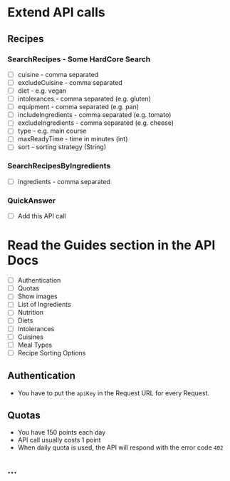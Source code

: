 # Extend API calls

## Recipes

### SearchRecipes - Some HardCore Search
- [ ] cuisine - comma separated
- [ ] excludeCuisine - comma separated
- [ ] diet - e.g. vegan
- [ ] intolerances - comma separated (e.g. gluten)
- [ ] equipment - comma separated (e.g. pan)
- [ ] includeIngredients - comma separated (e.g. tomato)
- [ ] excludeIngredients - comma separated (e.g. cheese)
- [ ] type - e.g. main course
- [ ] maxReadyTime - time in minutes (int)
- [ ] sort - sorting strategy (String)

### SearchRecipesByIngredients
- [ ] ingredients - comma separated

### QuickAnswer
- [ ] Add this API call

# Read the Guides section in the API Docs

- [ ] Authentication
- [ ] Quotas
- [ ] Show images
- [ ] List of Ingredients
- [ ] Nutrition
- [ ] Diets
- [ ] Intolerances
- [ ] Cuisines
- [ ] Meal Types
- [ ] Recipe Sorting Options

## Authentication

* You have to put the `apiKey` in the Request URL for every Request.

## Quotas

* You have 150 points each day
* API call usually costs 1 point
* When daily quota is used, the API will respond with the error code `402`

## ...
